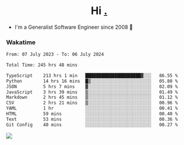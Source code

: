<h1 align="center">Hi <a href="https://www.hackerrank.com/erasmosaraujo">.</a></h1>
 
- I'm a Generalist Software Engineer  since 2008 🚀
<!--  
<p align="left">
  <a href="https://github.com/erasmosoares/github-readme-stats">
    <img
      align="center"
      src="https://github-readme-stats.vercel.app/api/top-langs/?username=erasmosoares&theme=radical&layout=compact"
    />
  </a>
  <a href="https://github.com/erasmosoares/github-readme-stats">
    [![Harlok's WakaTime stats](https://github-readme-stats.vercel.app/api/wakatime?username=ffflabs)](https://github.com/anuraghazra/github-readme-stats)
  </a>
</p>

<!--
 ### Repo 
 
<p align="left">
 <a href="https://github.com/erasmosoares/github-readme-stats">
    <img
      align="center"
      height="165"
      src="https://github-readme-stats.vercel.app/api/pin?username=erasmosoares&repo=sample-node&title_color=fff&icon_color=f9f9f9&text_color=9f9f9f&bg_color=151515"
    />
  </a>
  <a href="https://github.com/erasmosoares/github-readme-stats">
    <img
      align="center"
      height="165"
      src="https://github-readme-stats.vercel.app/api/pin?username=erasmosoares&repo=sample-node&title_color=fff&icon_color=f9f9f9&text_color=9f9f9f&bg_color=151515"
    />
  </a>
</p>
-->

 ### Wakatime 

<!--START_SECTION:waka-->

```txt
From: 07 July 2023 - To: 06 July 2024

Total Time: 245 hrs 48 mins

TypeScript    213 hrs 1 min   █████████████████████▓░░░   86.55 %
Python        14 hrs 16 mins  █▒░░░░░░░░░░░░░░░░░░░░░░░   05.80 %
JSON          5 hrs 7 mins    ▓░░░░░░░░░░░░░░░░░░░░░░░░   02.09 %
JavaScript    3 hrs 39 mins   ▒░░░░░░░░░░░░░░░░░░░░░░░░   01.49 %
Markdown      2 hrs 45 mins   ▒░░░░░░░░░░░░░░░░░░░░░░░░   01.12 %
CSV           2 hrs 21 mins   ▒░░░░░░░░░░░░░░░░░░░░░░░░   00.96 %
YAML          1 hr            ░░░░░░░░░░░░░░░░░░░░░░░░░   00.41 %
HTML          59 mins         ░░░░░░░░░░░░░░░░░░░░░░░░░   00.40 %
Text          53 mins         ░░░░░░░░░░░░░░░░░░░░░░░░░   00.36 %
Git Config    40 mins         ░░░░░░░░░░░░░░░░░░░░░░░░░   00.27 %
```

<!--END_SECTION:waka-->

![](https://komarev.com/ghpvc/?username=erasmosoares&color=brightgreen)
